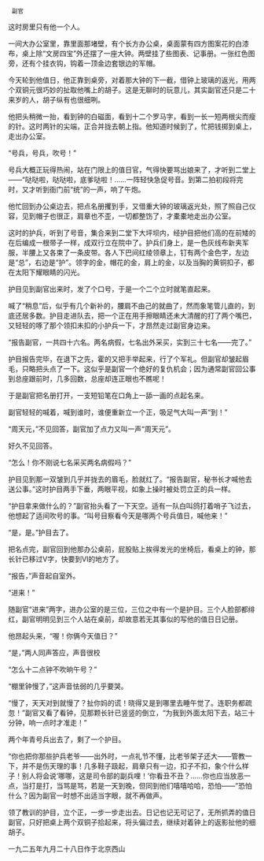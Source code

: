      副官 

   这时房里只有他一个人。

   一间大办公室里，靠里面那堵壁，有个长方办公桌，桌面蒙有四方图案花的白漆布，桌上除“文房四宝”外还摆了一座大钟。两壁挂了些图表、记事册。一张红色图旁，还有个挂衣钩，钩着一顶金边套银边的军帽。

   今天轮到他值日，他正靠到桌旁，对着那大钟的下一截，借钟上玻璃的返光，用两个双铜元很巧妙的扯取他嘴上的胡子。这是无聊时的玩意儿，其实副官还只是二十来岁的人，胡子纵有也很细咧。

   他把头稍微一抬，看到钟的白磁面，看到十二个罗马字，看到一长一短两根尖而瘦的针。这时两针的尖端，正合并拢去朝上指。他知道时候到了，忙把钱掷到桌上，走出办公室。

   “号兵，号兵，吹号！”

   号兵大概正玩得热闹，站在门限上的值日官，气得快要骂出娘来了，才听到二堂上——“哒哒啦，哒哒啦，底爹哒啦！……一阵轻快急促号音。到第二拍初段将完时，又才听到衙门前“统”的一声，响了午炮。

   他忙回到办公桌边去，把点名册攫到手，又借重大钟的玻璃返光处，照了照自己仪容，见到帽子也很正，肩章也不歪，一切都整饬了，才橐橐地走出办公室。

   这时的护兵，听到了号音，集合来到二堂下大坪坝内，经护目把他们高的在前矮的在后编成一根带子一样，成双行立在院中了。护兵们身上，是一色灰线布新夹军服，半腰上又各束了一条皮带。各人下巴间红绫领章上，钉有两个金色字，左边是“总”，右边是“护”。领字的金，帽花的金，肩上的金，以及当胸的黄铜扣子，都在太阳下耀眼睛的闪光。

   护目见到副官出来时，发了个口号，于是一个二个立时就笔直起来。

   喊了“稍息”后，似乎有几个新补的，腰肩不由己的就曲了，然而象笔管儿直的，到底还居多数。护目走进队去，把一个正在用手擦眼睛还未大清醒的打了两个嘴巴，又轻轻的啄了那个领扣未扣的小护兵一下，才昂然走过副官身边来。

   “报告副官，一共四十六名。两名病假，七名出外采买，实到三十七名——完了。”

   护目报告完毕，在退下之先，霍的又把手举起来，行了个军礼。但副官却皱起眉毛，只略把头点了一下。这似乎是副官一个绝好的复仇机会；因为通常副官回公事到总座跟前时，几多回数，总座却连正眼也不瞧呢！

   于是副官把名册打开，一支短铅笔在口角上一舔一画的点起名来。

   副官轻轻的喊着，喊到谁时，谁便重新立一个正，吸足气大叫一声“到！”

   “周天元，”不见回答，副官加了点力又叫一声“周天元”。

   好久不见回答。

   “怎么！你不刚说七名采买两名病假吗？”

   护目见到那一双皱到几乎并拢去的眉毛，脸就红了。“报告副官，秘书长才喊他去送公事。”这时护目两手下垂，两眼平视，如象上操时被处罚立正的兵一样。

   “护目拿来做什么的？”副官抬头看了一下天空。适有一队白叫鸽打着哨子飞过去，他想起了适间吹号的事。“叫号目察看今天是哪两个号兵值日，喊他来！”

   “是，是。”护目去了。

   把名点完，副官回到他那办公桌前，屁股贴上挨得发光的坐椅后，看桌上的钟，那长针已移过Ⅴ字，快要到Ⅵ的地方了。

   “报告，”声音起自室外。

   “进来！”

   随副官“进来”两字，进办公室的是三位，三位之中有一个是护目。三个人脸部都绯红，副官明明见到三个人站在桌前，却故意若无其事似的写他的值日日记册。

   他昂起头来，“喔！你俩今天值日？”

   “是，”两人同声答应，声音很校

   “怎么十二点钟不吹晌午号？”

   “棚里钟慢了，”这声音怯弱的几乎要哭。

   “慢了，天天对到就慢了？扯你妈的谎！晓得又是到哪里去睡午觉了。连职务都疏忽！”副官又看了看钟，见那颗长针已竖竖的倒立，“为我到外面太阳下去，站三十分钟，响一点时才准走！” 

   两个年青号兵出去了，剩了一个护目。

   “你也把你那些护兵老爷——出外时，一点礼节不懂，比老爷架子还大——管教一下，并不是伤天理的事！几多鞋子趿起，肩章只有一边，扣子不扣，象个什么样子！别人将会说‘哪哪，这是司令部的副兵哩！’你看丑不丑？……你也应当放恶一点，当打是打，当骂是骂，若是一天到晚，但同到他们嘻嘻哈哈，恐怕——”恐怕什么？因为副官一时想不出适当字眼，就不再做声。

   领了教训的护目，立个正，一步一步走出去。日记也记无可记了，无所抓弄的值日副官，只好把桌上两个双铜子拾起来，将头偏过去，继续对着钟上的返影扯他的细胡子。

   一九二五年九月二十八日作于北京西山

